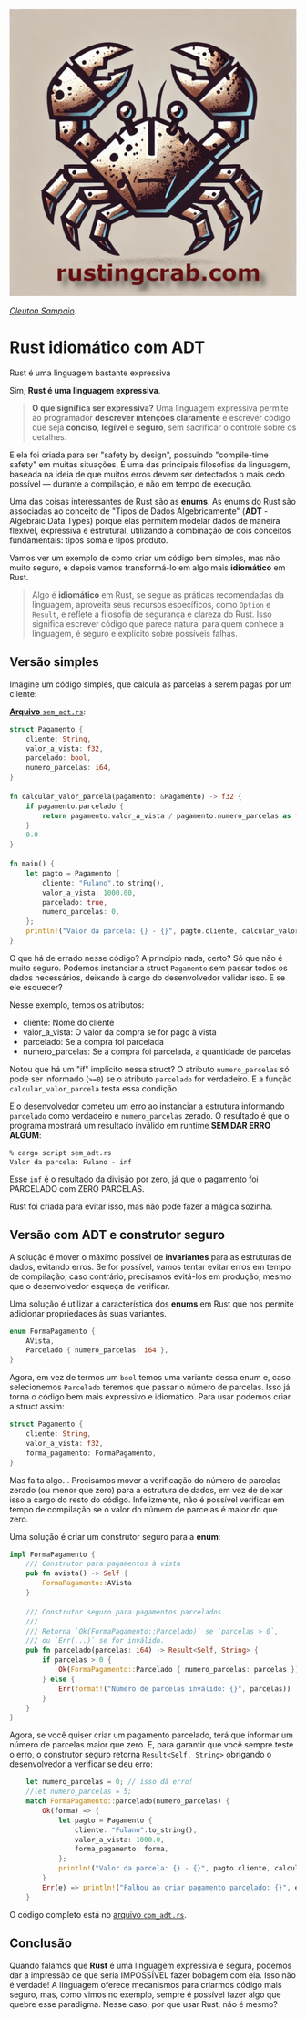 ![](../../rusting-crab-logo.png)

[*Cleuton Sampaio*](https://linkedin.com/in/cleutonsampaio).

# Rust idiomático com ADT

Rust é uma linguagem bastante expressiva

Sim, **Rust é uma linguagem expressiva**. 

>**O que significa ser expressiva?** Uma linguagem expressiva permite ao programador **descrever intenções claramente** e escrever código que seja **conciso**, **legível** e **seguro**, sem sacrificar o controle sobre os detalhes.

E ela foi criada para ser "safety by design", possuindo "compile-time safety" em muitas situações. É uma das principais filosofias da linguagem, baseada na ideia de que muitos erros devem ser detectados o mais cedo possível — durante a compilação, e não em tempo de execução.

Uma das coisas interessantes de Rust são as **enums**. As enums do Rust são associadas ao conceito de "Tipos de Dados Algebricamente" (**ADT** - Algebraic Data Types) porque elas permitem modelar dados de maneira flexível, expressiva e estrutural, utilizando a combinação de dois conceitos fundamentais: tipos soma e tipos produto.

Vamos ver um exemplo de como criar um código bem simples, mas não muito seguro, e depois vamos transformá-lo em algo mais **idiomático** em Rust. 

>Algo é **idiomático** em Rust, se segue as práticas recomendadas da linguagem, aproveita seus recursos específicos, como `Option` e `Result`, e reflete a filosofia de segurança e clareza do Rust. Isso significa escrever código que parece natural para quem conhece a linguagem, é seguro e explícito sobre possíveis falhas.

## Versão simples

Imagine um código simples, que calcula as parcelas a serem pagas por um cliente:

[**Arquivo** `sem_adt.rs`](sem_adt.rs):
```rust
struct Pagamento {
    cliente: String,
    valor_a_vista: f32,
    parcelado: bool,
    numero_parcelas: i64,
}

fn calcular_valor_parcela(pagamento: &Pagamento) -> f32 {
    if pagamento.parcelado {
        return pagamento.valor_a_vista / pagamento.numero_parcelas as f32
    }
    0.0
}

fn main() {
    let pagto = Pagamento {
        cliente: "Fulano".to_string(),
        valor_a_vista: 1000.00,
        parcelado: true,
        numero_parcelas: 0,
    };
    println!("Valor da parcela: {} - {}", pagto.cliente, calcular_valor_parcela(&pagto));
}
```

O que há de errado nesse código? A princípio nada, certo? Só que não é muito seguro. Podemos instanciar a struct `Pagamento` sem passar todos os dados necessários, deixando à cargo do desenvolvedor validar isso. E se ele esquecer? 

Nesse exemplo, temos os atributos: 

- cliente: Nome do cliente
- valor_a_vista: O valor da compra se for pago à vista
- parcelado: Se a compra foi parcelada
- numero_parcelas: Se a compra foi parcelada, a quantidade de parcelas

Notou que há um "if" implícito nessa struct? O atributo `numero_parcelas` só pode ser informado (`>=0`) se o atributo `parcelado` for verdadeiro. E a função `calcular_valor_parcela` testa essa condição.

E o desenvolvedor cometeu um erro ao instanciar a estrutura informando `parcelado` como verdadeiro e `numero_parcelas` zerado. O resultado é que o programa mostrará um resultado inválido em runtime **SEM DAR ERRO ALGUM**: 

```shell
% cargo script sem_adt.rs
Valor da parcela: Fulano - inf
```

Esse `inf` é o resultado da divisão por zero, já que o pagamento foi PARCELADO com ZERO PARCELAS. 

Rust foi criada para evitar isso, mas não pode fazer a mágica sozinha. 

## Versão com ADT e construtor seguro

A solução é mover o máximo possível de **invariantes** para as estruturas de dados, evitando erros. Se for possível, vamos tentar evitar erros em tempo de compilação, caso contrário, precisamos evitá-los em produção, mesmo que o desenvolvedor esqueça de verificar. 

Uma solução é utilizar a característica dos **enums** em Rust que nos permite adicionar propriedades às suas variantes. 

```rust
enum FormaPagamento {
    AVista,
    Parcelado { numero_parcelas: i64 },
}
```

Agora, em vez de termos um `bool` temos uma variante dessa enum e, caso selecionemos `Parcelado` teremos que passar o número de parcelas. Isso já torna o código bem mais expressivo e idiomático. Para usar podemos criar a struct assim: 

```rust
struct Pagamento {
    cliente: String,
    valor_a_vista: f32,
    forma_pagamento: FormaPagamento,
}
```

Mas falta algo... Precisamos mover a verificação do número de parcelas zerado (ou menor que zero) para a estrutura de dados, em vez de deixar isso a cargo do resto do código. Infelizmente, não é possível verificar em tempo de compilação se o valor do número de parcelas é maior do que zero. 

Uma solução é criar um construtor seguro para a **enum**: 

```rust
impl FormaPagamento {
    /// Construtor para pagamentos à vista
    pub fn avista() -> Self {
        FormaPagamento::AVista
    }

    /// Construtor seguro para pagamentos parcelados.
    ///
    /// Retorna `Ok(FormaPagamento::Parcelado)` se `parcelas > 0`,
    /// ou `Err(...)` se for inválido.
    pub fn parcelado(parcelas: i64) -> Result<Self, String> {
        if parcelas > 0 {
            Ok(FormaPagamento::Parcelado { numero_parcelas: parcelas })
        } else {
            Err(format!("Número de parcelas inválido: {}", parcelas))
        }
    }
}
```

Agora, se você quiser criar um pagamento parcelado, terá que informar um número de parcelas maior que zero. E, para garantir que você sempre teste o erro, o construtor seguro retorna `Result<Self, String>` obrigando o desenvolvedor a verificar se deu erro: 

```rust
    let numero_parcelas = 0; // isso dá erro!
    //let numero_parcelas = 5;
    match FormaPagamento::parcelado(numero_parcelas) {
        Ok(forma) => {
            let pagto = Pagamento {
                cliente: "Fulano".to_string(),
                valor_a_vista: 1000.0,
                forma_pagamento: forma,
            };
            println!("Valor da parcela: {} - {}", pagto.cliente, calcular_valor_parcela(&pagto));
        }
        Err(e) => println!("Falhou ao criar pagamento parcelado: {}", e),
    }
``` 

O código completo está no [arquivo `com_adt.rs`](./com_adt.rs). 

## Conclusão

Quando falamos que **Rust** é uma linguagem expressiva e segura, podemos dar a impressão de que seria IMPOSSÍVEL fazer bobagem com ela. Isso não é verdade! A linguagem oferece mecanismos para criarmos código mais seguro, mas, como vimos no exemplo, sempre é possível fazer algo que quebre esse paradigma. Nesse caso, por que usar Rust, não é mesmo? 


